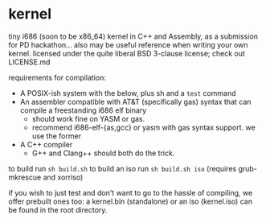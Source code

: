 # kernel

tiny i686 (soon to be x86_64) kernel in C++ and Assembly, as a submission for PD hackathon... also may be useful reference when writing your own kernel. licensed under the quite liberal BSD 3-clause license; check out LICENSE.md

requirements for compilation:
- A POSIX-ish system with the below, plus sh and a `test` command
- An assembler compatible with AT&T (specifically gas) syntax that can compile a freestanding i686 elf binary
    * should work fine on YASM or gas. 
    * recommend i686-elf-{as,gcc} or yasm with gas syntax support. we use the former
- A C++ compiler
    * G++ and Clang++ should both do the trick.

to build run `sh build.sh`
to build an iso run `sh build.sh iso` (requires grub-mkrescue and xorriso)

if you wish to just test and don't want to go to the hassle of compiling, we offer prebuilt ones too:
a kernel.bin (standalone) or an iso (kernel.iso) can be found in the root directory.